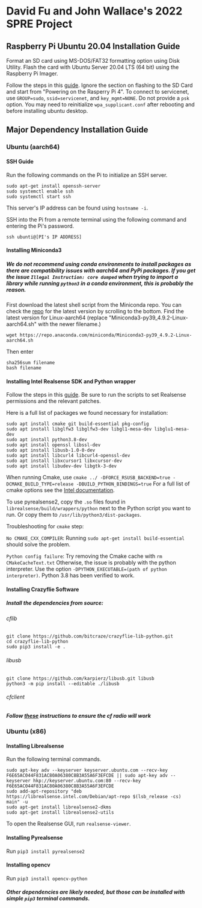 # David Fu and John Wallace's 2022 SPRE Project

## Raspberry Pi Ubuntu 20.04 Installation Guide

Format an SD card using MS-DOS/FAT32 formatting option using Disk Utility. Flash the card with Ubuntu Server 20.04 LTS (64 bit) using the Raspberry Pi Imager.

Follow the steps in this [guide](https://linuxhint.com/install-ubuntu-desktop-20-04-lts-on-raspberry-pi-4/). Ignore the section on flashing to the SD Card and start from "Powering on the Rasperry Pi 4". To connect to servicenet, use `GROUP=sudo`, `ssid=servicenet`, and `key_mgmt=NONE`. Do not provide a `psk` option. You may need to reinitialize `wpa_supplicant.conf` after rebooting and before installing ubuntu desktop.

## Major Dependency Installation Guide

### Ubuntu (aarch64)

#### SSH Guide

Run the following commands on the Pi to initialize an SSH server.

```
sudo apt-get install openssh-server
sudo systemctl enable ssh
sudo systemctl start ssh
```

This server's IP address can be found using `hostname -i`.

SSH into the Pi from a remote terminal using the following command and entering the Pi's password.

`ssh ubunti@[PI's IP ADDRESS]`

#### Installing Miniconda3

##### We do not recommend using conda environments to install packages as there are compatibility issues with aarch64 and PyPi packages. If you get the issue `Illegal Instruction: core dumped` when trying to import a library while running `python3` in a conda environment, this is probably the reason.

First download the latest shell script from the Miniconda repo. You can check the [repo](https://repo.anaconda.com/miniconda/) for the latest version by scrolling to the bottom. Find the latest version for Linux-aarch64 (replace "Miniconda3-py39_4.9.2-Linux-aarch64.sh" with the newer filename.)
```
wget https://repo.anaconda.com/miniconda/Miniconda3-py39_4.9.2-Linux-aarch64.sh
```
Then enter
```
sha256sum filename
bash filename
```

#### Installing Intel Realsense SDK and Python wrapper

Follow the steps in this [guide](https://github.com/IntelRealSense/librealsense/blob/c94410a420b74e5fb6a414bd12215c05ddd82b69/doc/installation.md). Be sure to run the scripts to set Realsense permissions and the relevant patches. 

Here is a full list of packages we found necessary for installation:
```
sudo apt install cmake git build-essential pkg-config
sudo apt install libglfw3 libglfw3-dev libgl1-mesa-dev libglu1-mesa-dev
sudo apt install python3.8-dev
sudo apt install openssl libssl-dev
sudo apt install libusb-1.0-0-dev
sudo apt install libcurl4 libcurl4-openssl-dev
sudo apt install libxcursor1 libxcursor-dev
sudo apt install libudev-dev libgtk-3-dev 
```

When running Cmake, use `cmake ../ -DFORCE_RSUSB_BACKEND=true -DCMAKE_BUILD_TYPE=release -DBUILD_PYTHON_BINDINGS=true` For a full list of cmake options see the [Intel documentation](https://dev.intelrealsense.com/docs/build-configuration). 

To use pyrealsense2, copy the `.so` files found in `librealsense/build/wrappers/python` next to the Python script you want to run. Or copy them to `/usr/lib/python3/dist-packages`.

Troubleshooting for `cmake` step:

`No CMAKE_CXX_COMPILER`: Running `sudo apt-get install build-essential` should solve the problem.

`Python config failure`: Try removing the Cmake cache with `rm CMakeCacheText.txt` Otherwise, the issue is probably with the python interpreter. Use the option `-DPYTHON_EXECUTABLE=(path of python interpreter)`. Python 3.8 has been verified to work.

#### Installing Crazyflie Software

##### Install the dependencies from source:

###### cflib
```
git clone https://github.com/bitcraze/crazyflie-lib-python.git
cd crazyflie-lib-python
sudo pip3 install -e .
```

###### libusb

```
git clone https://github.com/karpierz/libusb.git libusb
python3 -m pip install --editable ./libusb
```

###### cfclient

##### Follow [these](https://github.com/bitcraze/crazyflie-lib-python/blob/master/docs/installation/usb_permissions.md) instructions to ensure the cf radio will work

### Ubuntu (x86)

#### Installing Librealsense

Run the following terminal commands.

```
sudo apt-key adv --keyserver keyserver.ubuntu.com --recv-key F6E65AC044F831AC80A06380C8B3A55A6F3EFCDE || sudo apt-key adv --keyserver hkp://keyserver.ubuntu.com:80 --recv-key F6E65AC044F831AC80A06380C8B3A55A6F3EFCDE
sudo add-apt-repository "deb https://librealsense.intel.com/Debian/apt-repo $(lsb_release -cs) main" -u
sudo apt-get install librealsense2-dkms
sudo apt-get install librealsense2-utils
```

To open the Realsense GUI, run `realsense-viewer`.

#### Installing Pyrealsense

Run `pip3 install pyrealsense2`

#### Installing opencv

Run `pip3 install opencv-python`

##### Other dependencies are likely needed, but those can be installed with simple `pip3` terminal commands.
